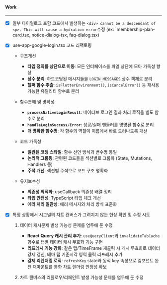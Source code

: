 
#### Work
---
- [x] 일부 다이얼로그 포함 코드에서 발생하는 `<div> cannot be a descendant of <p>. This will cause a hydration error`수정 (ex: `membership-plan-card.tsx, notice-dialog-tsx, faq-dialog.tsx)

- [x] use-app-google-login.tsx 코드 리팩토링
	- 구조개선
		- **타입 정의를 상단으로 이동**: 모든 인터페이스를 파일 상단에 모아 가독성 향상
		- **상수 분리**: 하드코딩된 메시지들을 `LOGIN_MESSAGES` 상수 객체로 분리
		- **헬퍼 함수 추출**: `isFlutterEnvironment()`, `isCancelError()` 등 재사용 가능한 유틸리티 함수로 분리
	
	- 함수분해 및 명확성
		- **`processNativeLoginResult`**: 네이티브 로그인 결과 처리 로직을 별도 함수로 분리
		- **`handleLoginSuccess/Error`**: 성공/실패 핸들러를 명명된 함수로 분리
		- **더 명확한 함수명**: 각 함수의 역할이 이름에서 바로 드러나도록 개선
	
	- 코드 가독성
		- **일관된 코딩 스타일**: 함수 선언 방식과 변수명 통일
		- **논리적 그룹핑**: 관련된 코드들을 섹션별로 그룹화 (State, Mutations, Handlers 등)
		- **주석 개선**: 섹션별 주석으로 코드 구조 명확화
	
	- 유지보수성
		- **의존성 최적화**: useCallback 의존성 배열 정리
		- **타입 안전성**: TypeScript 타입 체크 개선
		- **에러 처리 일관성**: 에러 메시지와 처리 방식 표준화

- [x] 특정 상황에서 시그널의 차트 캔버스가 그려지지 않는 현상 확인 및 수정 시도
	1. 데이터 캐시문제 발생 가능성 문제를 염두에 둔 수정
		- **React Query 캐시 관리 추가**: `useQueryClient`와 `invalidateTabCache` 함수로 탭별 데이터 캐시 무효화 기능 구현
		- **리프레시 기능 강화**: 같은 탭/TimeFrame 재클릭 시 캐시 무효화로 데이터 강제 갱신, 테마 탭 기준시각 영역 클릭 리프레시 추가
		- **강제 리렌더링 로직**: `refreshKey` state와 동적 key 속성으로 컴포넌트 완전 재마운트를 통한 차트 렌더링 안정성 확보
		  
	2. 차트 캔버스의 리플로우/리페인트 발생 가능성 문제를 염두에 둔 수정